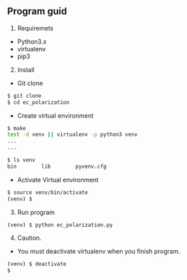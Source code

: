 ## Program guid


1. Requiremets
* Python3.x
* virtualenv
* pip3

2. Install
- Git clone
```sh
$ git clone
$ cd ec_polarization
```
- Create virtual environment
```sh
$ make
test -d venv || virtualenv -p python3 venv
...
...

$ ls venv
bin        lib        pyvenv.cfg

```
- Activate Virtual environment
```sh
$ source venv/bin/activate
(venv) $
```

3. Run program
```sh
(venv) $ python ec_polarization.py
```

4. Caution.
* You must deactivate virtualenv when you finish program.
```sh
(venv) $ deactivate
$
```
